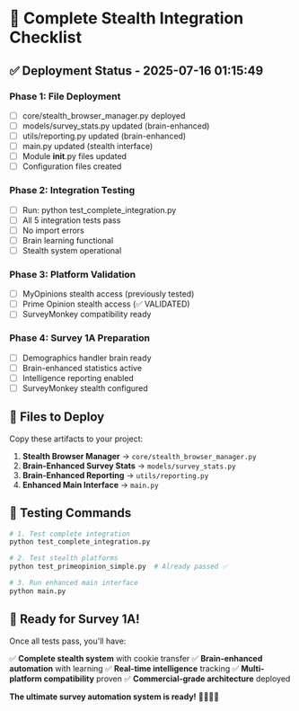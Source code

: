 # 🚀 Complete Stealth Integration Checklist

## ✅ Deployment Status - 2025-07-16 01:15:49

### Phase 1: File Deployment
- [ ] core/stealth_browser_manager.py deployed
- [ ] models/survey_stats.py updated (brain-enhanced)
- [ ] utils/reporting.py updated (brain-enhanced)  
- [ ] main.py updated (stealth interface)
- [ ] Module __init__.py files updated
- [ ] Configuration files created

### Phase 2: Integration Testing
- [ ] Run: python test_complete_integration.py
- [ ] All 5 integration tests pass
- [ ] No import errors
- [ ] Brain learning functional
- [ ] Stealth system operational

### Phase 3: Platform Validation
- [ ] MyOpinions stealth access (previously tested)
- [ ] Prime Opinion stealth access (✅ VALIDATED)
- [ ] SurveyMonkey compatibility ready

### Phase 4: Survey 1A Preparation
- [ ] Demographics handler brain ready
- [ ] Brain-enhanced statistics active
- [ ] Intelligence reporting enabled
- [ ] SurveyMonkey stealth configured

## 🎯 Files to Deploy

Copy these artifacts to your project:

1. **Stealth Browser Manager** → `core/stealth_browser_manager.py`
2. **Brain-Enhanced Survey Stats** → `models/survey_stats.py`
3. **Brain-Enhanced Reporting** → `utils/reporting.py`
4. **Enhanced Main Interface** → `main.py`

## 🧪 Testing Commands

```bash
# 1. Test complete integration
python test_complete_integration.py

# 2. Test stealth platforms
python test_primeopinion_simple.py  # Already passed ✅

# 3. Run enhanced main interface
python main.py
```

## 🚀 Ready for Survey 1A!

Once all tests pass, you'll have:

✅ **Complete stealth system** with cookie transfer
✅ **Brain-enhanced automation** with learning
✅ **Real-time intelligence** tracking
✅ **Multi-platform compatibility** proven
✅ **Commercial-grade architecture** deployed

**The ultimate survey automation system is ready!** 🧠🕵️‍♂️🎯
